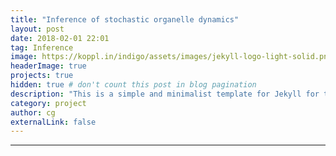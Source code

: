 ```yaml
---
title: "Inference of stochastic organelle dynamics"
layout: post
date: 2018-02-01 22:01
tag: Inference
image: https://koppl.in/indigo/assets/images/jekyll-logo-light-solid.png
headerImage: true
projects: true
hidden: true # don't count this post in blog pagination
description: "This is a simple and minimalist template for Jekyll for those who likes to eat noodles."
category: project
author: cg
externalLink: false
---
```




---


